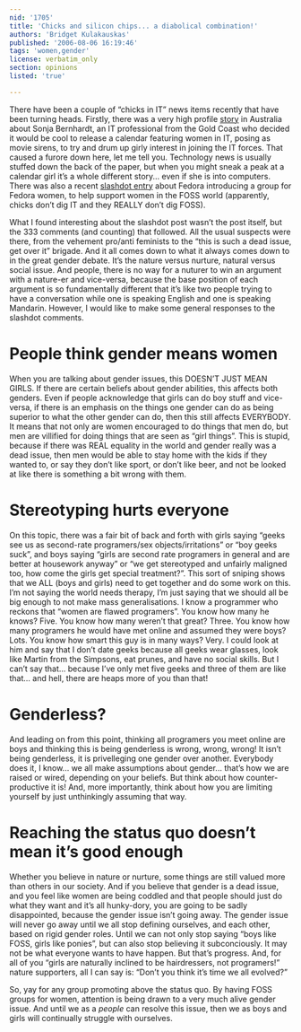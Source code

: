 ```yaml
---
nid: '1705'
title: 'Chicks and silicon chips... a diabolical combination!'
authors: 'Bridget Kulakauskas'
published: '2006-08-06 16:19:46'
tags: 'women,gender'
license: verbatim_only
section: opinions
listed: 'true'

---
```

There have been a couple of “chicks in IT” news items recently that have been turning heads. Firstly, there was a very high profile [story](http://www.stuff.co.nz/stuff/0,2106,3733209a28,00.html) in Australia about Sonja Bernhardt, an IT professional from the Gold Coast who decided it would be cool to release a calendar featuring women in IT, posing as movie sirens, to try and drum up girly interest in joining the IT forces. That caused a furore down here, let me tell you. Technology news is usually stuffed down the back of the paper, but when you might sneak a peak at a calendar girl it’s a whole different story... even if she is into computers. There was also a recent [slashdot entry](http://linux.slashdot.org/article.pl?sid=06/07/29/1444223) about Fedora introducing a group for Fedora women, to help support women in the FOSS world (apparently, chicks don’t dig IT and they REALLY don’t dig FOSS).


<!--break-->


What I found interesting about the slashdot post wasn’t the post itself, but the 333 comments (and counting) that followed. All the usual suspects were there, from the vehement pro/anti feminists to the “this is such a dead issue, get over it” brigade. And it all comes down to what it always comes down to in the great gender debate. It’s the nature versus nurture, natural versus social issue. And people, there is no way for a nuturer to win an argument with a nature-er and vice-versa, because the base position of each argument is so fundamentally different that it’s like two people trying to have a conversation while one is speaking English and one is speaking Mandarin. However, I would like to make some general responses to the slashdot comments.


# People think gender means women

When you are talking about gender issues, this DOESN’T JUST MEAN GIRLS. If there are certain beliefs about gender abilities, this affects both genders. Even if people acknowledge that girls can do boy stuff and vice-versa, if there is an emphasis on the things one gender can do as being superior to what the other gender can do, then this still affects EVERYBODY. It means that not only are women encouraged to do things that men do, but men are villified for doing things that are seen as “girl things”. This is stupid, because if there was REAL equality in the world and gender really was a dead issue, then men would be able to stay home with the kids if they wanted to, or say they don’t like sport, or don’t like beer, and not be looked at like there is something a bit wrong with them.


# Stereotyping hurts everyone

On this topic, there was a fair bit of back and forth with girls saying “geeks see us as second-rate programers/sex objects/irritations” or “boy geeks suck”, and boys saying “girls are second rate programers in general and are better at housework anyway” or “we get stereotyped and unfairly maligned too, how come the girls get special treatment?”. This sort of sniping shows that we ALL (boys and girls) need to get together and do some work on this. I’m not saying the world needs therapy, I’m just saying that we should all be big enough to not make mass generalisations. I know a programmer who reckons that “women are flawed programers”. You know how many he knows? Five. You know how many weren’t that great? Three. You know how many programers he would have met online and assumed they were boys? Lots. You know how smart this guy is in many ways? Very. I could look at him and say that I don’t date geeks because all geeks wear glasses, look like Martin from the Simpsons, eat prunes, and have no social skills. But I can’t say that... because I’ve only met five geeks and three of them are like that... and hell, there are heaps more of you than that!


# Genderless?

And leading on from this point, thinking all programers you meet online are boys and thinking this is being genderless is wrong, wrong, wrong! It isn’t being genderless, it is privelleging one gender over another. Everybody does it, I know... we all make assumptions about gender... that’s how we are raised or wired, depending on your beliefs. But think about how counter-productive it is! And, more importantly, think about how you are limiting yourself by just unthinkingly assuming that way.


# Reaching the status quo doesn’t mean it’s good enough

Whether you believe in nature or nurture, some things are still valued more than others in our society. And if you believe that gender is a dead issue, and you feel like women are being coddled and that people should just do what they want and it’s all hunky-dory, you are going to be sadly disappointed, because the gender issue isn’t going away. The gender issue will never go away until we all stop defining ourselves, and each other, based on rigid gender roles. Until we can not only stop saying “boys like FOSS, girls like ponies”, but can also stop believing it subconciously. It may not be what everyone wants to have happen. But that’s progress. And, for all of you “girls are naturally inclined to be hairdressers, not programers!” nature supporters, all I can say is: “Don’t you think it’s time we all evolved?”

So, yay for any group promoting above the status quo. By having FOSS groups for women, attention is being drawn to a very much alive gender issue. And until we as a _people_ can resolve this issue, then we as boys and girls will continually struggle with ourselves.

